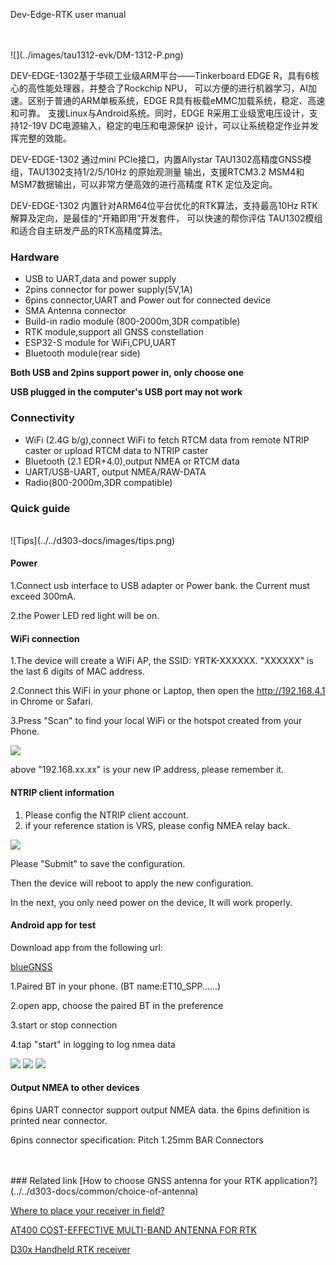 <span class="markdown-body-normal-header">Dev-Edge-RTK user manual
</span>
<br>

<br>
<br>
![](../images/tau1312-evk/DM-1312-P.png) 


DEV-EDGE-1302基于华硕工业级ARM平台——Tinkerboard EDGE R，具有6核心的高性能处理器，并整合了Rockchip NPU，
可以方便的进行机器学习，AI加速。区别于普通的ARM单板系统，EDGE R具有板载eMMC加载系统，稳定、高速和可靠。
支援Linux与Android系统。同时，EDGE R采用工业级宽电压设计，支持12-19V DC电源输入，稳定的电压和电源保护
设计，可以让系统稳定作业并发挥完整的效能。


DEV-EDGE-1302 通过mini PCIe接口，内置Allystar TAU1302高精度GNSS模组，TAU1302支持1/2/5/10Hz 的原始观测量
输出，支援RTCM3.2 MSM4和MSM7数据输出，可以非常方便高效的进行高精度 RTK 定位及定向。


DEV-EDGE-1302 内置针对ARM64位平台优化的RTK算法，支持最高10Hz RTK解算及定向，是最佳的“开箱即用”开发套件，
可以快速的帮你评估 TAU1302模组和适合自主研发产品的RTK高精度算法。



### Hardware
* USB to UART,data and power supply
* 2pins connector for power supply(5V,1A)
* 6pins connector,UART and Power out for connected device
* SMA Antenna connector
* Build-in radio module (800-2000m,3DR compatible)
* RTK module,support all GNSS constellation
* ESP32-S module for WiFi,CPU,UART
* Bluetooth module(rear side)

**Both USB and 2pins support power in, only choose one**

**USB plugged in the computer's USB port may not work**

### Connectivity
* WiFi (2.4G b/g),connect WiFi to fetch RTCM data from remote NTRIP caster or upload RTCM data to NTRIP caster
* Bluetooth (2.1 EDR+4.0),output NMEA or RTCM data
* UART/USB-UART, output NMEA/RAW-DATA
* Radio(800-2000m,3DR compatible)


### Quick guide
<br>
![Tips](../../d303-docs/images/tips.png)

#### Power
1.Connect usb interface to USB adapter or Power bank.
the Current must exceed 300mA.

2.the Power LED red light will be on.

#### WiFi connection
1.The device will create a WiFi AP, the SSID: YRTK-XXXXXX.
"XXXXXX" is the last 6 digits of MAC address.

2.Connect this WiFi in your phone or Laptop, then open the http://192.168.4.1 in Chrome or Safari.

3.Press "Scan" to find your local WiFi or the hotspot created from your Phone.

![](../images/Y-RTK-2-AP.png)

above "192.168.xx.xx" is your new IP address, please remember it.

#### NTRIP client information
1. Please config the NTRIP client account.
2. if your reference station is VRS, please config NMEA relay back.

![](../images/Y-RTK-2-NTRIP.png)

Please "Submit" to save the configuration.

Then the device will reboot to apply the new configuration.

In the next, you only need power on the device,
It will work properly. 

#### Android app for test
Download app from the following url:

[blueGNSS](https://github.com/datagnss/datagnss.github.io/releases/download/0.9/blueGNSS.apk)

1.Paired BT in your phone. (BT name:ET10_SPP......)

2.open app, choose the paired BT in the preference

3.start or stop connection

4.tap "start" in logging to log nmea data


![](../images/blueGNSS-1.jpeg)
![](../images/blueGNSS-2.jpeg)
![](../images/blueGNSS-3.jpeg)

 
#### Output NMEA to other devices
6pins UART connector support output NMEA data.
the 6pins definition is printed near connector.

6pins connector specification:
Pitch 1.25mm BAR Connectors
   
   
   
<br>
<br>
### Related link  
 [How to choose GNSS antenna for your RTK application?](../../d303-docs/common/choice-of-antenna) 

 
 [Where to place your receiver in field?](../../d303-docs/common/about-rtk/#where-to-place-your-rtk-receiver) 

 
 [AT400 COST-EFFECTIVE MULTI-BAND ANTENNA FOR RTK](https://www.datagnss.com/products/at400-multi-band-antenna-for-rtk) 
 
 
 [D30x Handheld RTK receiver](../../d303-docs/)




